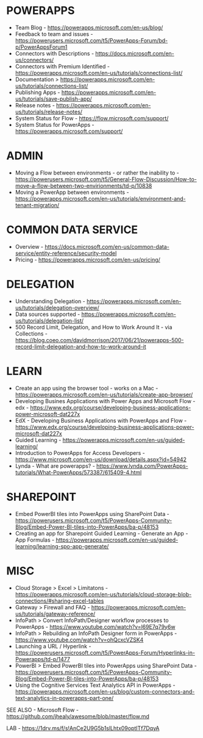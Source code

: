 # POWERAPPS
* Team Blog - https://powerapps.microsoft.com/en-us/blog/
* Feedback to team and issues - https://powerusers.microsoft.com/t5/PowerApps-Forum/bd-p/PowerAppsForum1
* Connectors with Descriptions - https://docs.microsoft.com/en-us/connectors/
* Connectors with Premium Identified - https://powerapps.microsoft.com/en-us/tutorials/connections-list/
* Documentation > https://powerapps.microsoft.com/en-us/tutorials/connections-list/
* Publishing Apps - https://powerapps.microsoft.com/en-us/tutorials/save-publish-app/
* Release notes - https://powerapps.microsoft.com/en-us/tutorials/release-notes/
* System Status for Flow - https://flow.microsoft.com/support/
* System Status for PowerApps - https://powerapps.microsoft.com/support/

# ADMIN
* Moving a Flow between environments - or rather the inability to - https://powerusers.microsoft.com/t5/General-Flow-Discussion/How-to-move-a-flow-between-two-envirionments/td-p/10838
* Moving a PowerApp between environments - https://powerapps.microsoft.com/en-us/tutorials/environment-and-tenant-migration/

# COMMON DATA SERVICE
* Overview - https://docs.microsoft.com/en-us/common-data-service/entity-reference/security-model
* Pricing - https://powerapps.microsoft.com/en-us/pricing/

# DELEGATION
* Understanding Delegation - https://powerapps.microsoft.com/en-us/tutorials/delegation-overview/
* Data sources supported - https://powerapps.microsoft.com/en-us/tutorials/delegation-list/
* 500 Record Limit, Delegation, and How to Work Around It - via Collections - https://blog.coeo.com/davidmorrison/2017/06/21/powerapps-500-record-limit-delegation-and-how-to-work-around-it

# LEARN
* Create an app using the browser tool - works on a Mac - https://powerapps.microsoft.com/en-us/tutorials/create-app-browser/ 
* Developing Busines Applications with Power Apps and Microsoft Flow - edx - https://www.edx.org/course/developing-business-applications-power-microsoft-dat227x
* EdX - Developing Business Applications with PowerApps and Flow - https://www.edx.org/course/developing-business-applications-power-microsoft-dat227x
* Guided Learning - https://powerapps.microsoft.com/en-us/guided-learning/
* Introduction to PowerApps for Access Developers - https://www.microsoft.com/en-us/download/details.aspx?id=54942 
* Lynda - What are powerapps? - https://www.lynda.com/PowerApps-tutorials/What-PowerApps/573387/615409-4.html

# SHAREPOINT
* Embed PowerBI tiles into PowerApps using SharePoint Data - https://powerusers.microsoft.com/t5/PowerApps-Community-Blog/Embed-Power-BI-tiles-into-PowerApps/ba-p/48153
* Creating an app for Sharepoint Guided Learning - Generate an App - App Formulas - https://powerapps.microsoft.com/en-us/guided-learning/learning-spo-app-generate/ 

# MISC
* Cloud Storage > Excel > Limitatons - https://powerapps.microsoft.com/en-us/tutorials/cloud-storage-blob-connections/#sharing-excel-tables
* Gateway > Firewall and FAQ - https://powerapps.microsoft.com/en-us/tutorials/gateway-reference/
* InfoPath > Convert InfoPath/Designer workflow processes to PowerApps - https://www.youtube.com/watch?v=l69E7q79y6w
* InfoPath > Rebuilding an InfoPath Designer form in PowerApps - https://www.youtube.com/watch?v=ohQcxcVZSK4
* Launching a URL / Hyperlink - https://powerusers.microsoft.com/t5/PowerApps-Forum/Hyperlinks-in-Powerapps/td-p/1477
* PowerBI > Embed PowerBI tiles into PowerApps using SharePoint Data - https://powerusers.microsoft.com/t5/PowerApps-Community-Blog/Embed-Power-BI-tiles-into-PowerApps/ba-p/48153
* Using the Cognitive Services Text Analytics API in PowerApps - https://powerapps.microsoft.com/en-us/blog/custom-connectors-and-text-analytics-in-powerapps-part-one/

SEE ALSO - Microsoft Flow - https://github.com/jhealy/awesome/blob/master/flow.md

LAB - https://1drv.ms/f/s!AnCe2U9G5b1slLhtx09optITf7DqyA 

